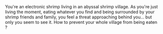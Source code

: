 ##

You're an electronic shrimp living in an abyssal shrimp village. As you're just living the moment,
eating whatever you find and being surrounded by your shrimp friends and family, you feel a threat approaching behind you...
but only you seem to see it. How to prevent your whole village from being eaten ?